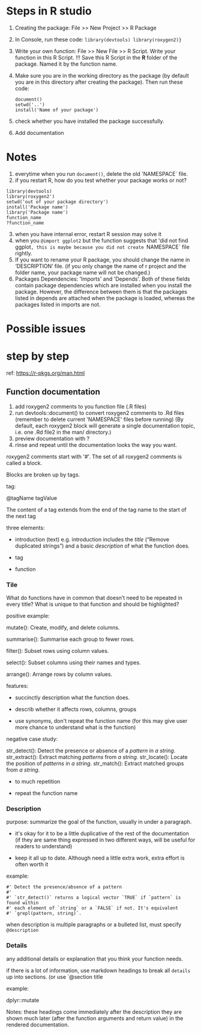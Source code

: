 # Steps in R studio

1. Creating the package: File >> New Project >> R Package

2. In Console, run these code:   ```library(devtools) library(roxygen2)}``` 
 
3. Write your own function: File >> New File >> R Script. Write your function in this R Script. !!! Save this R Script in the **R** folder of the package. Named it by the function name.
 
4. Make sure you are in the working directory as the package (by default you are in this directory after creating the package). Then run these code:
   ```
   document()
   setwd('..')
   install('Name of your package')
   ```
5. check whether you have installed the package successfully.

6. Add documentation


# Notes

1. everytime when you run `document()`, delete the old 'NAMESPACE` file.
2. if you restart R, how do you test whether your package works or not?

```
library(devtools)
library(roxygen2')
setwd('out of your package directory')
install('Package name')
library('Package name')   
function_name
?function_name
```

3. when you have internal error, restart R session may solve it
4. when you `@import ggplot2` but the function suggests that 'did not find ggplot`, this is maybe because you did not create `NAMESPACE` file rightly.  
5. If you want to rename your R package, you should change the name in ‘DESCRIPTION’ file. (if you only change the name of r project and the folder name, your package name will not be changed.)
6. Packages Dependencies: 'Imports' and 'Depends'. Both of these fields contain package dependencies which are installed when you install the package. However, the difference between them is that the packages listed in depends are attached when the package is loaded, whereas the packages listed in imports are not.

# Possible issues



# step by step

ref: https://r-pkgs.org/man.html

## Function documentation

1. add roxygen2 comments to you function file (.R files)
2. run devtools::document() to convert roxygen2 comments to .Rd files (remember to delete current 'NAMESPACE' files before running) (By default, each roxygen2 block will generate a single documentation topic, i.e. one .Rd file2 in the man/ directory.)
3. preview documentation with ?
4. rinse and repeat until the documentation looks the way you want.

roxygen2 comments start with '#'. The set of all roxygen2 comments is called a block. 

Blocks are broken up by tags.

tag: 

@tagName tagValue

The content of a tag extends from the end of the tag name to the start of the next tag 

three elements:

- introduction (text) e.g. introduction includes the *title* (“Remove duplicated strings”) and a basic *description* of what the function does.

- tag

- function 


### Tile 

What do functions have in common that doesn’t need to be repeated in every title? What is unique to that function and should be highlighted?

positive example:

mutate(): Create, modify, and delete columns.

summarise(): Summarise each group to fewer rows.

filter(): Subset rows using column values.

select(): Subset columns using their names and types.

arrange(): Arrange rows by column values.


features:

- succinctly description what the function does.

- describ whether it affects rows, columns, groups

- use synonyms, don't repeat the function name (for this may give user more chance to understand what is the function) 

negative case study:

str_detect(): Detect the presence or absence of a _pattern_ in _a string_.
str_extract(): Extract matching _patterns_ from _a string_.
str_locate(): Locate the position of _patterns_ in _a string_.
str_match(): Extract matched groups from _a string_.

- to much repetition

- repeat the function name 

### Description

purpose:  summarize the goal of the function, usually in under a paragraph. 

- it's okay for it to be a little duplicative of the rest of the documentation (if they are same thing expressed in two different ways, will be useful for readers to understand)

- keep it all up to date. Although need a little extra work, extra effort is often worth it


example:

```
#' Detect the presence/absence of a pattern
#'
#' `str_detect()` returns a logical vector `TRUE` if `pattern` is found within
#' each element of `string` or a `FALSE` if not. It's equivalent
#' `grepl(pattern, string)`.
```

when description is multiple paragraphs or a bulleted list, must specify `@description`

### Details

any additional details or explanation that you think your function needs.

if there is a lot of information, use markdown headings to break all `details` up into sections.  (or use `@section title

example:

dplyr::mutate

Notes: these headings come immediately after the description they are shown much later (after the function arguments and return value) in the rendered documentation.

